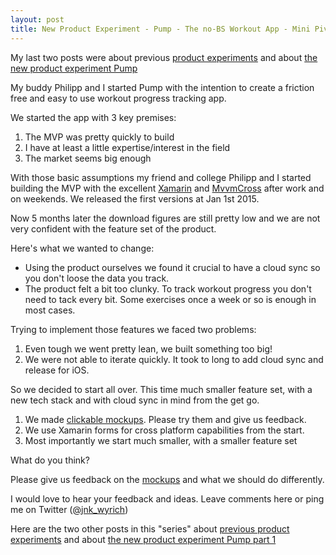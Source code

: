 ```yaml
---
layout: post
title: New Product Experiment - Pump - The no-BS Workout App - Mini Pivot - Part 2
---
```



My last two posts were about previous [product experiments](http://jannikweyrich.com/blog/2015/03/23/product-experiments-successes-and-fails.html) and about [the new product experiment Pump](http://jannikweyrich.com/blog/2015/03/23/new-product-experiment-pump-the-no-bs-workout-app-part-1.html)  

My buddy Philipp and I started Pump with the intention to create a friction free and easy to use workout progress tracking app.

We started the app with 3 key premises:

1. The MVP was pretty quickly to build
2. I have at least a little expertise/interest in the field
3. The market seems big enough 

With those basic assumptions my friend and college Philipp and I started building the MVP with the excellent [Xamarin](http://xamarin.com) and [MvvmCross](http://github.com/MvvmCross/MvvmCross) after work and on weekends. We released the first versions at Jan 1st 2015.

Now 5 months later the download figures are still pretty low and we are not very confident with the feature set of the product.

Here's what we wanted to change:

* Using the product ourselves we found it crucial to have a cloud sync so you don't loose the data you track. 
* The product felt a bit too clunky. To track workout progress you don't need to tack every bit. Some exercises once a week or so is enough in most cases.

Trying to implement those features we faced two problems:

1. Even tough we went pretty lean, we built something too big!
2. We were not able to iterate quickly. It took to long to add cloud sync and release for iOS.

So we decided to start all over. This time much smaller feature set, with a new tech stack and with cloud sync in mind from the get go.

1. We made [clickable mockups](https://moqups.com/j7nn7k/vTLuv5CV). Please try them and give us feedback.
2. We use Xamarin forms for cross platform capabilities from the start.
3. Most importantly we start much smaller, with a smaller feature set

What do you think? 

Please give us feedback on the [mockups](https://moqups.com/j7nn7k/vTLuv5CV) and what we should do differently.

I would love to hear your feedback and ideas. Leave comments here or ping me on Twitter ([@jnk_wyrich](http://twitter.com/jnk_wyrch))


Here are the two other posts in this "series" about [previous product experiments](http://jannikweyrich.com/blog/2015/03/23/product-experiments-successes-and-fails.html) and about [the new product experiment Pump part 1](http://jannikweyrich.com/blog/2015/03/23/new-product-experiment-pump-the-no-bs-workout-app-part-1.html)  
